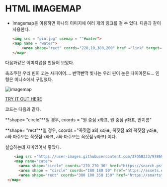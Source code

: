 # HTML IMAGEMAP 

- Imagemap을 이용하면 하나의 이미지에 여러 개의 링크를 걸 수 있다. 다음과 같이 사용한다.  

  ```html
  <img src = "pin.jpg" usemap = ""#water">
  <map name = "water">
      <area shape="rect" coords="220,10,380,200" href ="link" target="_self">
  </map>
  ```

다음과같은 이미지맵을 만들어 보았다. 

촉초쿠한 우리 핀이 코는 사파이어.... 반딱빤딱 빛나는 우리 핀이 눈은 다이아몬드... 인형은 미니소에서 구입했다. 

![imagemap](https://user-images.githubusercontent.com/37058233/97875321-8f672e00-1d5d-11eb-9b7c-b49da7a8a3e0.gif)

[TRY IT OUT HERE](../html/imagemap.html)

코드는 다음과 같다.

**shape= "circle"**일 경우, coords = "원 중심 x좌표, 원 중심 y좌표, 반지름"

**shape= "rect"**일 경우, coords ="꼭짓점 a의 x좌표, 꼭짓점 a의 꼭짓점 y좌표, a와 마주보는 꼭짓점 x좌표, a와 마주보는 꼭짓점 y좌표) 이다.

실습하는데 재미있어서 좋았다.

```html
    <img src ="https://user-images.githubusercontent.com/37058233/97869067-28914700-1d54-11eb-890b-1e5613ae625d.jpg" width="500px" usemap="#cute">
    <map name="cute">
      <area shape="circle" coords="270 270 30" href="https://search.pstatic.net/common/?src=http%3A%2F%2Fblogfiles.naver.net%2F20140924_177%2Fmyswedding_1411522940603tjGg0_JPEG%2F%25BB%25E7%25C6%25C4%25C0%25CC%25BE%25EE.JPG&type=sc960_832" target="_blank">
      <area shape = "circle" coords="180 180 50" href="https://assets.entrepreneur.com/content/3x2/2000/20160305000536-diamond.jpeg" target="_blank">
      <area shape="rect" coords="300 100 350 150" href="https://smartstore.naver.com/economy/products/4845328924?NaPm=ct%3Dkh0jx66o%7Cci%3D9a83b18133159ce8aef3c8a38567cc0213e4ae8f%7Ctr%3Dslsl%7Csn%3D1104647%7Chk%3D37d41a92a1e749713a0bb0e62bd11ea39fa1ef16" target="_blank">
 </map>

```

